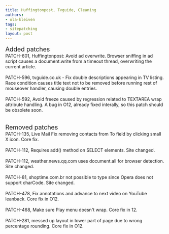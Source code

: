 ```yaml
---
title: Huffingtonpost, Tvguide, Cleaning
authors:
- ola-kleiven
tags:
- sitepatching
layout: post
---
```

<span style="font-size: 140%">Added patches</span><br/>PATCH-601, Huffingtonpost: Avoid ad overwrite. Browser sniffing in ad script causes a document.write from a timeout thread, overwriting the current article.<br/><br/>PATCH-596, tvguide.co.uk - Fix double descriptions appearing in TV listing. Race condition causes title text not to be removed before running rest of mouseover handler, causing double entries.<br/><br/>PATCH-592, Avoid freeze caused by regression related to TEXTAREA wrap attribute handling. A bug in O12, already fixed interally, so this patch should be obsolete soon.<br/> <br/> <br/><span style="font-size: 140%">Removed patches</span><br/>PATCH-135, Live Mail Fix removing contacts from To field by clicking small X icon. Core fix.<br/><br/>PATCH-112, Requires add() method on SELECT elements. Site changed.<br/><br/>PATCH-112, weather.news.qq.com uses document.all for browser detection. Site changed.<br/><br/>PATCH-81, shoptime.com.br not possible to type since Opera does not support charCode. Site changed.<br/> <br/>PATCH-478, Fix annotations and advance to next video on YouTube leanback. Core fix in O12.<br/><br/>PATCH-468, Make sure Play menu doesn&#39;t wrap. Core fix in 12.<br/><br/>PATCH-281, messed up layout in lower part of page due to wrong percentage rounding. Core fix in O12.<br/><br/>
